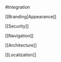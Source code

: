 #Integration

[[Branding|Appearance]]

[[Security]]

[[Navigation]]

[[Architecture]]

[[Localization]]